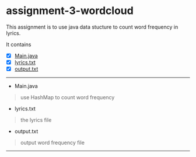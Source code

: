 # assignment-3-wordcloud
This assignment is to use java data stucture to count word frequency in lyrics.

It contains
- [x] [Main.java](../master/Main.java)
- [x] [lyrics.txt](../master/lyrics.txt)
- [x] [output.txt](../master/output.txt)

---
+ Main.java
> use HashMap to count word frequency

+ lyrics.txt
> the lyrics file

+ output.txt
> output word frequency file

---

